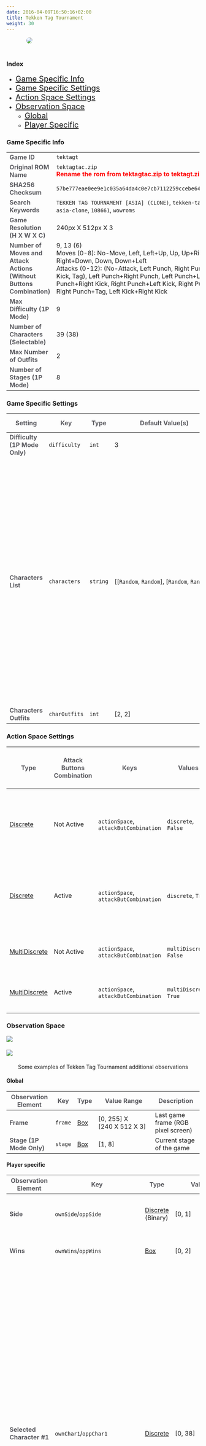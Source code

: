 ```yaml
---
date: 2016-04-09T16:50:16+02:00
title: Tekken Tag Tournament
weight: 30
---
```


<figure style="margin-bottom:0px; margin-top:0px; margin-right:auto; margin-left:auto; width: 400px;">
  <img src="/images/envs/tektagt.jpg" style="margin-bottom:20px; border-radius: 10px;"/>
</figure>

### Index                                                                       
                                                                                
- <a href="/envs/games/tektagt/#game-specific-info" style="font-size:20px;">Game Specific Info</a>
- <a href="/envs/games/tektagt/#game-specific-settings" style="font-size:20px;">Game Specific Settings</a>
- <a href="/envs/games/tektagt/#action-space-settings" style="font-size:20px;">Action Space Settings</a>
- <a href="/envs/games/tektagt/#observation-space" style="font-size:20px;">Observation Space</a>
    - <a href="/envs/games/tektagt/#global" style="font-size:20px;">Global</a>                
    - <a href="/envs/games/tektagt/#player-specific" style="font-size:20px;">Player Specific</a>

### Game Specific Info

|       |  |
|-------------|-------------|
| <strong><span style="color:#5B5B60;">Game ID</span></strong>   | `tektagt`       |
| <strong><span style="color:#5B5B60;">Original ROM Name</span></strong>   | `tektagtac.zip`<br><strong><span style="color:#FF0000;">Rename the rom from tektagtac.zip to tektagt.zip</span></strong>       |
| <strong><span style="color:#5B5B60;">SHA256 Checksum</span></strong>  | `57be777eae0ee9e1c035a64da4c0e7cb7112259ccebe64e7e97029ac7f01b168`        |
| <strong><span style="color:#5B5B60;">Search Keywords</span></strong>   | `TEKKEN TAG TOURNAMENT [ASIA] (CLONE)`, `tekken-tag-tournament-asia-clone`, `108661`, `wowroms`      |
| <strong><span style="color:#5B5B60;">Game Resolution<br>(H X W X C)</span></strong>  | 240px&#160;X&#160;512px&#160;X&#160;3   |
| <strong><span style="color:#5B5B60;">Number of Moves and Attack Actions<br>(Without Buttons Combination)</span></strong>  | 9, 13 (6)<br>Moves (0-8): No-Move, Left, Left+Up, Up, Up+Right, Right, Right+Down, Down, Down+Left<br>Attacks (0-12): (No-Attack, Left Punch, Right Punch, Left Kick, Right Kick, Tag), Left Punch+Right Punch, Left Punch+Left Kick, Left Punch+Right Kick, Right Punch+Left Kick, Right Punch+Right Kick, Right Punch+Tag, Left Kick+Right Kick   |
| <strong><span style="color:#5B5B60;">Max Difficulty (1P Mode)</span></strong>  | 9   |
| <strong><span style="color:#5B5B60;">Number of Characters (Selectable)</span></strong>  | 39 (38)   |
| <strong><span style="color:#5B5B60;">Max Number of Outfits</span></strong>  | 2  |
| <strong><span style="color:#5B5B60;">Number of Stages (1P Mode)</span></strong>  | 8   |

### Game Specific Settings

| <strong><span style="color:#5B5B60;">Setting</span></strong> | <strong><span style="color:#5B5B60;">Key</span></strong> | <strong><span style="color:#5B5B60;">Type</span></strong> | <strong><span style="color:#5B5B60;">Default Value(s)</span></strong>| <strong><span style="color:#5B5B60;">Value Range</span></strong>|
|-------------|-------------| ------|------| ----|
| <strong><span style="color:#5B5B60;">Difficulty (1P Mode Only)</span></strong>   | `difficulty`       | `int`| 3 |[1, 9]|
| <strong><span style="color:#5B5B60;">Characters List</span></strong>   | `characters`| `string`       | [[`Random`,&#160;`Random`],&#160;[`Random`,&#160;`Random`]] | Xiaoyu, Yoshimitsu, Nina, Law, Hwoarang, Eddy, Paul, King, Lei, Jin, Baek, Michelle, Armorking, Gunjack, Anna, Brian, Heihachi, Ganryu, Julia, Jun, Kunimitsu, Kazuya, Bruce, Kuma, Jack-Z, Lee, Wang, P.Jack, Devil, True Ogre, Ogre, Roger, Tetsujin, Panda, Tiger, Angel, Alex, Mokujin |
| <strong><span style="color:#5B5B60;">Characters Outfits</span></strong>   | `charOutfits`| `int`      | [2, 2] | [1, 2] |

### Action Space Settings

| <strong><span style="color:#5B5B60;">Type</span></strong> | <strong><span style="color:#5B5B60;">Attack Buttons<br>Combination</span></strong> | <strong><span style="color:#5B5B60;">Keys</span></strong> | <strong><span style="color:#5B5B60;">Values</span></strong>| <strong><span style="color:#5B5B60;">Space Size (Number of Actions)</span></strong> |
|-------------|-------------| ------|-------| ------- |
| <a href="https://github.com/openai/gym/tree/master/gym/spaces/discrete.py" target="blank_">Discrete</a> | Not Active  | `actionSpace`,  `attackButCombination` | `discrete`, `False` | 9 (moves) + 6 (attacks) - 1 (no-action counted twice) = 14 |
| <a href="https://github.com/openai/gym/tree/master/gym/spaces/discrete.py" target="blank_">Discrete</a> | Active  | `actionSpace`,  `attackButCombination` | `discrete`, `True` | 9 (moves) + 13 (attacks) - 1 (no-action counted twice) = 21 |
| <a href="https://github.com/openai/gym/tree/master/gym/spaces/multi_discrete.py" target="blank_">MultiDiscrete</a> | Not Active  | `actionSpace`,  `attackButCombination` | `multiDiscrete`, `False` | 9 (moves) X 6 (attacks) = 54 |
| <a href="https://github.com/openai/gym/tree/master/gym/spaces/multi_discrete.py" target="blank_">MultiDiscrete</a> | Active  | `actionSpace`,  `attackButCombination` | `multiDiscrete`, `True` | 9 (moves) X 13 (attacks) = 117 |

### Observation Space

<figure style="margin-bottom:0px; margin-top:0px; margin-right:auto; margin-left:auto;">
  <img src="/images/envs/tektagtData.png" style="margin-bottom:20px;">
</figure>

<figure style="margin-bottom:0px; margin-top:0px; margin-right:auto; margin-left:auto;">
  <img src="/images/envs/tektagtData2.png" style="margin-bottom:20px;">
  <figcaption align="middle">Some examples of Tekken Tag Tournament additional observations</figcaption>
</figure>

#### Global

| <strong><span style="color:#5B5B60;">Observation Element</span></strong> | <strong><span style="color:#5B5B60;">Key</span></strong> | <strong><span style="color:#5B5B60;">Type</span></strong> | <strong><span style="color:#5B5B60;">Value Range</span></strong>| <strong><span style="color:#5B5B60;">Description</span></strong> |
|-------------|-------------| ------|-------| --------------|
| <strong><span style="color:#5B5B60;">Frame</span></strong>   | `frame`       | <a href="https://github.com/openai/gym/tree/master/gym/spaces/box.py" target="blank_">Box</a> |[0,&#160;255] X [240&#160;X&#160;512&#160;X&#160;3] | Last game frame  (RGB pixel screen)|
| <strong><span style="color:#5B5B60;">Stage (1P Mode Only)</span></strong>   | `stage` | <a href="https://github.com/openai/gym/tree/master/gym/spaces/box.py" target="blank_">Box</a>   |  [1, 8]| Current stage of the game |

#### Player specific

| <strong><span style="color:#5B5B60;">Observation Element</span></strong> | <strong><span style="color:#5B5B60;">Key</span></strong> | <strong><span style="color:#5B5B60;">Type</span></strong> | <strong><span style="color:#5B5B60;">Value Range</span></strong>| <strong><span style="color:#5B5B60;">Description</span></strong> |
|-------------|-------------| ------|-------| --------------|
| <strong><span style="color:#5B5B60;">Side</span></strong>   | `ownSide`/`oppSide`       | <a href="https://github.com/openai/gym/tree/master/gym/spaces/discrete.py" target="blank_">Discrete</a> (Binary) | [0,&#160;1] | Side of the stage where the player is<br>0: Left, 1: Right |
| <strong><span style="color:#5B5B60;">Wins</span></strong>   | `ownWins`/`oppWins` | <a href="https://github.com/openai/gym/tree/master/gym/spaces/box.py" target="blank_">Box</a>   |  [0,&#160;2]| Number of rounds won by the player |
| <strong><span style="color:#5B5B60;">Selected Character&#160;#1</span></strong>   | `ownChar1`/`oppChar1`       | <a href="https://github.com/openai/gym/tree/master/gym/spaces/discrete.py" target="blank_">Discrete</a> | [0,&#160;38] | Index of first selected character<br>0: Xiaoyu, 1: Yoshimitsu, 2: Nina, 3: Law, 4: Hwoarang, 5: Eddy, 6: Paul, 7: King, 8: Lei, 9: Jin, 10: Baek, 11: Michelle, 12: Armorking, 13: Gunjack, 14: Anna, 15: Brian, 16: Heihachi, 17: Ganryu, 18: Julia, 19: Jun, 20: Kunimitsu, 21: Kazuya, 22: Bruce, 23: Kuma, 24: Jack-Z, 25: Lee, 26: Wang, 27: P.Jack, 28: Devil, 29: True Ogre, 30: Ogre, 31: Roger, 32: Tetsujin, 33: Panda, 34: Tiger, 35: Angel, 36: Alex, 37: Mokujin, 38: Unknown|
| <strong><span style="color:#5B5B60;">Selected Character&#160;#2</span></strong>   | `ownChar2`/`oppChar2`       | <a href="https://github.com/openai/gym/tree/master/gym/spaces/discrete.py" target="blank_">Discrete</a> | [0,&#160;38] | Index of second selected character<br>0: Xiaoyu, 1: Yoshimitsu, 2: Nina, 3: Law, 4: Hwoarang, 5: Eddy, 6: Paul, 7: King, 8: Lei, 9: Jin, 10: Baek, 11: Michelle, 12: Armorking, 13: Gunjack, 14: Anna, 15: Brian, 16: Heihachi, 17: Ganryu, 18: Julia, 19: Jun, 20: Kunimitsu, 21: Kazuya, 22: Bruce, 23: Kuma, 24: Jack-Z, 25: Lee, 26: Wang, 27: P.Jack, 28: Devil, 29: True Ogre, 30: Ogre, 31: Roger, 32: Tetsujin, 33: Panda, 34: Tiger, 35: Angel, 36: Alex, 37: Mokujin, 38: Unknown|
| <strong><span style="color:#5B5B60;">Character in Use</span></strong>   | `ownChar`/`oppChar`       | <a href="https://github.com/openai/gym/tree/master/gym/spaces/discrete.py" target="blank_">Discrete</a> | [0,&#160;38] | Index of character in use<br>0: Xiaoyu, 1: Yoshimitsu, 2: Nina, 3: Law, 4: Hwoarang, 5: Eddy, 6: Paul, 7: King, 8: Lei, 9: Jin, 10: Baek, 11: Michelle, 12: Armorking, 13: Gunjack, 14: Anna, 15: Brian, 16: Heihachi, 17: Ganryu, 18: Julia, 19: Jun, 20: Kunimitsu, 21: Kazuya, 22: Bruce, 23: Kuma, 24: Jack-Z, 25: Lee, 26: Wang, 27: P.Jack, 28: Devil, 29: True Ogre, 30: Ogre, 31: Roger, 32: Tetsujin, 33: Panda, 34: Tiger, 35: Angel, 36: Alex, 37: Mokujin, 38: Unknown|
| <strong><span style="color:#5B5B60;">Health Character #1</span></strong>   | `ownHealth1`/`oppHealth1` | <a href="https://github.com/openai/gym/tree/master/gym/spaces/box.py" target="blank_">Box</a>   |  [0,&#160;638976]&#160;(1P&#160;Game) / [0,&#160;688128]&#160;(2P&#160;Game) | Health bar value for first character in use|
| <strong><span style="color:#5B5B60;">Health Character #2</span></strong>   | `ownHealth2`/`oppHealth2` | <a href="https://github.com/openai/gym/tree/master/gym/spaces/box.py" target="blank_">Box</a>   |  [0,&#160;638976]&#160;(1P&#160;Game) / [0,&#160;688128]&#160;(2P&#160;Game) | Health bar value for second character in use|
| <strong><span style="color:#5B5B60;">Actions-Move</span></strong>   | `actions`+`move`       | <a href="https://github.com/openai/gym/tree/master/gym/spaces/discrete.py" target="blank_">Discrete</a> | [0,&#160;8] | Index of last move action performed (no-move, left, left+up, up, etc.)|
| <strong><span style="color:#5B5B60;">Actions-Attack</span></strong>   | `actions`+`attack`       | <a href="https://github.com/openai/gym/tree/master/gym/spaces/discrete.py" target="blank_">Discrete</a> | [0,&#160;12] or [0,&#160;5]| Index of last attack action performed (no-attack, left punch, right punch, etc.) with, respectively, attack buttons combination active or not|
| <strong><span style="color:#5B5B60;">Active Character</span></strong>   | `ownActiveChar`/`oppActiveChar`       | <a href="https://github.com/openai/gym/tree/master/gym/spaces/discrete.py" target="blank_">Discrete</a> (Binary) | [0,&#160;1] | Index of the active character<br>0: first, 1: second |
| <strong><span style="color:#5B5B60;">Background Character Bar Status</span></strong>   | `ownBarStatus`/`oppBarStatus`       | <a href="https://github.com/openai/gym/tree/master/gym/spaces/discrete.py" target="blank_">Discrete</a> | [0,&#160;4]| Status of the background character health bar<br>0: reserve health bar almost filled, 1: small amount of health lost, recharing in progress, 2: large amount of health lost, recharging in progress, 3: rage mode on, combo attack ready, 4: no background character (final boss)|

